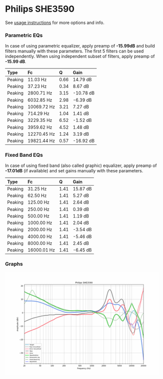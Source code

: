 # Philips SHE3590
See [usage instructions](https://github.com/jaakkopasanen/AutoEq#usage) for more options and info.

### Parametric EQs
In case of using parametric equalizer, apply preamp of **-15.99dB** and build filters manually
with these parameters. The first 5 filters can be used independently.
When using independent subset of filters, apply preamp of **-15.99 dB**.

| Type    | Fc          |    Q | Gain      |
|:--------|:------------|:-----|:----------|
| Peaking | 11.03 Hz    | 0.66 | 14.79 dB  |
| Peaking | 37.23 Hz    | 0.34 | 8.67 dB   |
| Peaking | 2800.71 Hz  | 3.15 | -10.78 dB |
| Peaking | 6032.85 Hz  | 2.98 | -6.39 dB  |
| Peaking | 10069.72 Hz | 3.21 | 7.27 dB   |
| Peaking | 714.29 Hz   | 1.04 | 1.41 dB   |
| Peaking | 3229.35 Hz  | 6.52 | -1.52 dB  |
| Peaking | 3959.62 Hz  | 4.52 | 1.48 dB   |
| Peaking | 12270.45 Hz | 1.24 | 3.19 dB   |
| Peaking | 19821.44 Hz | 0.57 | -16.92 dB |

### Fixed Band EQs
In case of using fixed band (also called graphic) equalizer, apply preamp of **-17.01dB**
(if available) and set gains manually with these parameters.

| Type    | Fc          |    Q | Gain     |
|:--------|:------------|:-----|:---------|
| Peaking | 31.25 Hz    | 1.41 | 15.87 dB |
| Peaking | 62.50 Hz    | 1.41 | 5.27 dB  |
| Peaking | 125.00 Hz   | 1.41 | 2.64 dB  |
| Peaking | 250.00 Hz   | 1.41 | 0.39 dB  |
| Peaking | 500.00 Hz   | 1.41 | 1.19 dB  |
| Peaking | 1000.00 Hz  | 1.41 | 2.04 dB  |
| Peaking | 2000.00 Hz  | 1.41 | -3.54 dB |
| Peaking | 4000.00 Hz  | 1.41 | -5.46 dB |
| Peaking | 8000.00 Hz  | 1.41 | 2.45 dB  |
| Peaking | 16000.01 Hz | 1.41 | -6.45 dB |

### Graphs
![](./Philips%20SHE3590.png)